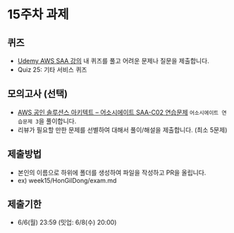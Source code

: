 # 15주차 과제
## 퀴즈
- [Udemy AWS SAA 강의](https://www.udemy.com/course/best-aws-certified-solutions-architect-associate/) 내 퀴즈를 풀고 어려운 문제나 질문을 제출합니다.
- Quiz 25: 기타 서비스 퀴즈
  
## 모의고사 (선택)
- [AWS 공인 솔루션스 아키텍트 – 어소시에이트 SAA-C02 연습문제](https://www.udemy.com/course/aws-saa-c02/) `어소시에이트 연습문제 3`을 풀이합니다.
- 리뷰가 필요할 만한 문제를 선별하여 대해서 풀이/해설을 제출합니다. (최소 5문제)


## 제출방법
- 본인의 이름으로 하위에 폴더를 생성하여 파일을 작성하고 PR을 올립니다.
- ex) week15/HonGilDong/exam.md

## 제출기한
- 6/6(월) 23:59 (밋업: 6/8(수) 20:00)